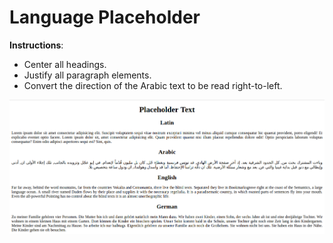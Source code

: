 # Language Placeholder

**Instructions**:

-   Center all headings.
-   Justify all paragraph elements.
-   Convert the direction of the Arabic text to be read right-to-left.

![alt-text](reference.png "Reference Image")
